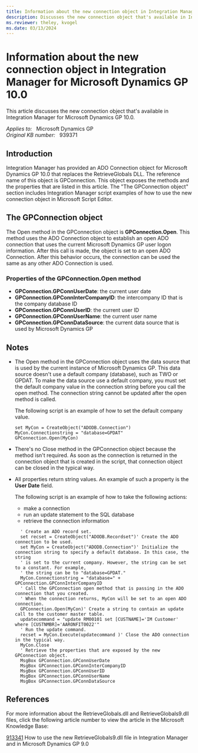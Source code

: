 ```yaml
---
title: Information about the new connection object in Integration Manager for Microsoft Dynamics GP 10.0
description: Discusses the new connection object that's available in Integration Manager for Microsoft Dynamics GP 10.0. This connection object replaces the RetrieveGlobals DLL.
ms.reviewer: theley, kvogel
ms.date: 03/13/2024
---
```

# Information about the new connection object in Integration Manager for Microsoft Dynamics GP 10.0

This article discusses the new connection object that's available in Integration Manager for Microsoft Dynamics GP 10.0.

_Applies to:_ &nbsp; Microsoft Dynamics GP  
_Original KB number:_ &nbsp; 939371

## Introduction

Integration Manager has provided an ADO Connection object for Microsoft Dynamics GP 10.0 that replaces the RetrieveGlobals DLL. The reference name of this object is GPConnection. This object exposes the methods and the properties that are listed in this article. The "The GPConnection object" section includes Integration Manager script examples of how to use the new connection object in Microsoft Script Editor.

## The GPConnection object

The Open method in the GPConnection object is **GPConnection.Open**. This method uses the ADO Connection object to establish an open ADO connection that uses the current Microsoft Dynamics GP user logon information. After this call is made, the object is set to an open ADO Connection. After this behavior occurs, the connection can be used the same as any other ADO Connection is used.

### Properties of the GPConnection.Open method

- **GPConnection.GPConnUserDate**: the current user date
- **GPConnection.GPConnInterCompanyID**: the intercompany ID that is the company database ID
- **GPConnection.GPConnUserID**: the current user ID
- **GPConnection.GPConnUserName**: the current user name
- **GPConnection.GPConnDataSource**: the current data source that is used by Microsoft Dynamics GP

## Notes

- The Open method in the GPConnection object uses the data source that is used by the current instance of Microsoft Dynamics GP. This data source doesn't use a default company (database), such as TWO or GPDAT. To make the data source use a default company, you must set the default company value in the connection string before you call the open method. The connection string cannot be updated after the open method is called.
  
    The following script is an example of how to set the default company value.

    ```console
    set MyCon = CreateObject("ADODB.Connection")
    MyCon.Connectionstring = "database=GPDAT"
    GPConnection.Open(MyCon)
    ```

- There's no Close method in the GPConnection object because the method isn't required. As soon as the connection is returned in the connection object that is created in the script, that connection object can be closed in the typical way.

- All properties return string values. An example of such a property is the **User Date** field.

    The following script is an example of how to take the following actions:
  - make a connection
  - run an update statement to the SQL database
  - retrieve the connection information

  ```console
    ' Create an ADO record set.
    set recset = CreateObject("ADODB.Recordset")' Create the ADO connection to be used.
    set MyCon = CreateObject("ADODB.Connection")' Initialize the connection string to specify a default database. In this case, the string
    ' is set to the current company. However, the string can be set to a constant. For example,
    ' the string can be to "database=GPDAT."
    MyCon.Connectionstring = "database=" + GPConnection.GPConnInterCompanyID
    ' Call the GPConnection open method that is passing in the ADO connection that you created. 
    ' When the connection returns, MyCon will be set to an open ADO connection. 
    GPConnection.Open(MyCon)' Create a string to contain an update call to the customer master table.
    updatecommand = "update RM00101 set [CUSTNAME]='IM Customer' where [CUSTNMBR]='AARONFIT0022'"
    ' Run the update command.
    recset = MyCon.Execute(updatecommand )' Close the ADO connection in the typical way.
    MyCon.Close
    ' Retrieve the properties that are exposed by the new GPConnection object.
    MsgBox GPConnection.GPConnUserDate
    MsgBox GPConnection.GPConnInterCompanyID
    MsgBox GPConnection.GPConnUserID
    MsgBox GPConnection.GPConnUserName
    MsgBox GPConnection.GPConnDataSource
    ```

## References

For more information about the RetrieveGlobals.dll and RetrieveGlobals9.dll files, click the following article number to view the article in the Microsoft Knowledge Base:

[913341](https://support.microsoft.com/help/913341) How to use the new RetrieveGlobals9.dll file in Integration Manager and in Microsoft Dynamics GP 9.0
